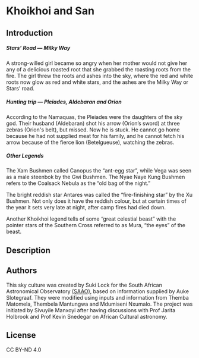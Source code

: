 # Khoikhoi and San

## Introduction

##### Stars&#8217; Road &mdash; Milky Way

A strong-willed girl became so angry when her mother would not give her any of a delicious roasted root that she grabbed the roasting roots from the fire. The girl threw the roots and ashes into the sky, where the red and white roots now glow as red and white stars, and the ashes are the Milky Way or Stars&#8217; road.

##### Hunting trip &mdash; Pleiades, Aldebaran and Orion

According to the Namaquas, the Pleiades were the daughters of the sky god. Their husband (Aldebaran) shot his arrow (Orion&#8217;s sword) at three zebras (Orion's belt), but missed. Now he is stuck. He cannot go home because he had not supplied meat for his family, and he cannot fetch his arrow because of the fierce lion (Betelgueuse), watching the zebras.

##### Other Legends

The Xam Bushmen called Canopus the &#8220;ant-egg star&#8221;, while Vega was seen as a male steenbok by the Gwi Bushmen. The Nyae Naye Kung Bushmen refers to the Coalsack Nebula as the &#8220;old bag of the night.&#8221;

 The bright reddish star Antares was called the &#8220;fire-finishing star&#8221; by the Xu Bushmen. Not only does it have the reddish colour, but at certain times of the year it sets very late at night, after camp fires had died down.

 Another Khoikhoi legend tells of some &#8220;great celestial beast&#8221; with the pointer stars of the Southern Cross referred to as Mura, &#8220;the eyes&#8221; of the beast.

## Description

## Authors

This sky culture was created by Suki Lock for the South African Astronomical Observatory [(SAAO)](http://www.saao.ac.za/), based on information supplied by Auke Slotegraaf. They were modified using inputs and information from Themba Matomela, Thembela Mantungwa and Mdumiseni Nxumalo. The project was initiated by Sivuyile Manxoyi after having discussions with Prof Jarita Holbrook and Prof Kevin Snedegar on African Cultural astronomy.

## License

CC BY-ND 4.0

